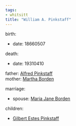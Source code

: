 ```yaml
---
tags:
- whitsitt
title: "William A. Pinkstaff"
---
```


birth:
  - date: 18660507

death:
  - date: 19310410

father: [Alfred Pinkstaff](Alfred%20Pinkstaff.md)  
mother: [Martha Borden](Martha%20Borden.md)

marriage:
  - spouse: [Maria Jane Borden](Maria%20Jane%20Borden.md) 

children:
  - [Gilbert Estes Pinkstaff](Gilbert%20Estes%20Pinkstaff.md)
